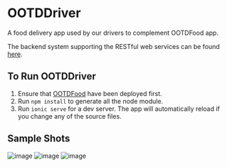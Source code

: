 # OOTDDriver
A food delivery app used by our drivers to complement OOTDFood app.

The backend system supporting the RESTful web services can be found [here](https://github.com/OoiJunHao/OOTDFood).

## To Run OOTDDriver
1. Ensure that [OOTDFood](https://github.com/OoiJunHao/OOTDFood) have been deployed first. 
1. Run `npm install` to generate all the node module.
1. Run `ionic serve` for a dev server. The app will automatically reload if you change any of the source files.

## Sample Shots
![image](https://user-images.githubusercontent.com/69560700/115142514-b64bbf00-a074-11eb-8efe-aca28e3ff54b.png)
![image](https://user-images.githubusercontent.com/69560700/115142483-90261f00-a074-11eb-9532-10437a39f15a.png)
![image](https://user-images.githubusercontent.com/69560700/115142529-d2e7f700-a074-11eb-93f9-1731a8f2dc28.png)

